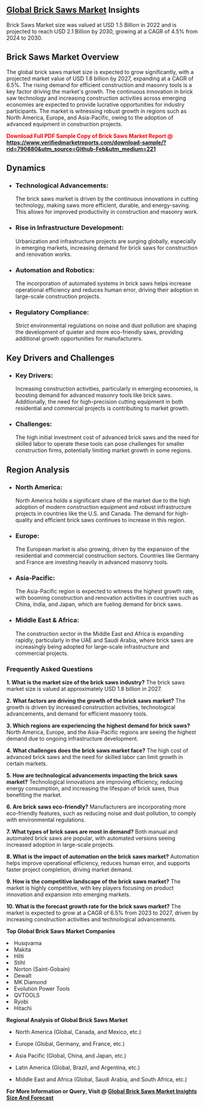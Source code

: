 <h2><a href="https://www.verifiedmarketreports.com/download-sample/?rid=790880&amp;utm_source=Github&amp;utm_medium=221" target="_blank">Global Brick Saws Market</a> Insights</h2><p>Brick Saws Market size was valued at USD 1.5 Billion in 2022 and is projected to reach USD 2.1 Billion by 2030, growing at a CAGR of 4.5% from 2024 to 2030.</p><p><h2>Brick Saws Market Overview</h2> <p>The global brick saws market size is expected to grow significantly, with a projected market value of USD 1.8 billion by 2027, expanding at a CAGR of 6.5%. The rising demand for efficient construction and masonry tools is a key factor driving the market's growth. The continuous innovation in brick saw technology and increasing construction activities across emerging economies are expected to provide lucrative opportunities for industry participants. The market is witnessing robust growth in regions such as North America, Europe, and Asia-Pacific, owing to the adoption of advanced equipment in construction projects.</p> <p><strong><p><span class=""><span style="color: #ff0000;"><strong>Download Full PDF Sample Copy of Brick Saws Market Report</strong> @ </span><a href="https://www.verifiedmarketreports.com/download-sample/?rid=790880&amp;utm_source=Github-Feb&amp;utm_medium=221" target="_blank">https://www.verifiedmarketreports.com/download-sample/?rid=790880&amp;utm_source=Github-Feb&amp;utm_medium=221</a></span></p></strong></p> <h2>Dynamics</h2> <ul> <li><h3>Technological Advancements:</h3> The brick saws market is driven by the continuous innovations in cutting technology, making saws more efficient, durable, and energy-saving. This allows for improved productivity in construction and masonry work.</li> <li><h3>Rise in Infrastructure Development:</h3> Urbanization and infrastructure projects are surging globally, especially in emerging markets, increasing demand for brick saws for construction and renovation works.</li> <li><h3>Automation and Robotics:</h3> The incorporation of automated systems in brick saws helps increase operational efficiency and reduces human error, driving their adoption in large-scale construction projects.</li> <li><h3>Regulatory Compliance:</h3> Strict environmental regulations on noise and dust pollution are shaping the development of quieter and more eco-friendly saws, providing additional growth opportunities for manufacturers.</li> </ul> <h2>Key Drivers and Challenges</h2> <ul> <li><h3>Key Drivers:</h3> Increasing construction activities, particularly in emerging economies, is boosting demand for advanced masonry tools like brick saws. Additionally, the need for high-precision cutting equipment in both residential and commercial projects is contributing to market growth.</li> <li><h3>Challenges:</h3> The high initial investment cost of advanced brick saws and the need for skilled labor to operate these tools can pose challenges for smaller construction firms, potentially limiting market growth in some regions.</li> </ul> <h2>Region Analysis</h2> <ul> <li><h3>North America:</h3> North America holds a significant share of the market due to the high adoption of modern construction equipment and robust infrastructure projects in countries like the U.S. and Canada. The demand for high-quality and efficient brick saws continues to increase in this region.</li> <li><h3>Europe:</h3> The European market is also growing, driven by the expansion of the residential and commercial construction sectors. Countries like Germany and France are investing heavily in advanced masonry tools.</li> <li><h3>Asia-Pacific:</h3> The Asia-Pacific region is expected to witness the highest growth rate, with booming construction and renovation activities in countries such as China, India, and Japan, which are fueling demand for brick saws.</li> <li><h3>Middle East & Africa:</h3> The construction sector in the Middle East and Africa is expanding rapidly, particularly in the UAE and Saudi Arabia, where brick saws are increasingly being adopted for large-scale infrastructure and commercial projects.</li> </ul> <h3>Frequently Asked Questions</h3> <p><strong>1. What is the market size of the brick saws industry?</strong> The brick saws market size is valued at approximately USD 1.8 billion in 2027.</p> <p><strong>2. What factors are driving the growth of the brick saws market?</strong> The growth is driven by increased construction activities, technological advancements, and demand for efficient masonry tools.</p> <p><strong>3. Which regions are experiencing the highest demand for brick saws?</strong> North America, Europe, and the Asia-Pacific regions are seeing the highest demand due to ongoing infrastructure development.</p> <p><strong>4. What challenges does the brick saws market face?</strong> The high cost of advanced brick saws and the need for skilled labor can limit growth in certain markets.</p> <p><strong>5. How are technological advancements impacting the brick saws market?</strong> Technological innovations are improving efficiency, reducing energy consumption, and increasing the lifespan of brick saws, thus benefiting the market.</p> <p><strong>6. Are brick saws eco-friendly?</strong> Manufacturers are incorporating more eco-friendly features, such as reducing noise and dust pollution, to comply with environmental regulations.</p> <p><strong>7. What types of brick saws are most in demand?</strong> Both manual and automated brick saws are popular, with automated versions seeing increased adoption in large-scale projects.</p> <p><strong>8. What is the impact of automation on the brick saws market?</strong> Automation helps improve operational efficiency, reduces human error, and supports faster project completion, driving market demand.</p> <p><strong>9. How is the competitive landscape of the brick saws market?</strong> The market is highly competitive, with key players focusing on product innovation and expansion into emerging markets.</p> <p><strong>10. What is the forecast growth rate for the brick saws market?</strong> The market is expected to grow at a CAGR of 6.5% from 2023 to 2027, driven by increasing construction activities and technological advancements.</p> </p><p><strong>Top Global Brick Saws Market Companies</strong></p><div data-test-id=""><p><li>Husqvarna</li><li> Makita</li><li> Hilti</li><li> Stihl</li><li> Norton (Saint-Gobain)</li><li> Dewalt</li><li> MK Diamond</li><li> Evolution Power Tools</li><li> QVTOOLS</li><li> Ryobi</li><li> Hitachi</li></p><div><strong>Regional Analysis of&nbsp;Global Brick Saws Market</strong></div><ul><li dir="ltr"><p dir="ltr">North America&nbsp;(Global, Canada, and Mexico, etc.)</p></li><li dir="ltr"><p dir="ltr">Europe (Global, Germany, and France, etc.)</p></li><li dir="ltr"><p dir="ltr">Asia Pacific&nbsp;(Global, China, and Japan, etc.)</p></li><li dir="ltr"><p dir="ltr">Latin America&nbsp;(Global, Brazil, and Argentina, etc.)</p></li><li dir="ltr">Middle East and Africa&nbsp;(Global, Saudi Arabia, and South Africa, etc.)</li></ul><p><strong>For More Information or Query, Visit @&nbsp;</strong><strong><a href="https://www.verifiedmarketreports.com/product/brick-saws-market/?utm_source=Github&amp;utm_medium=221" target="_blank">Global Brick Saws Market Insights Size And Forecast</a></strong></p></div>
